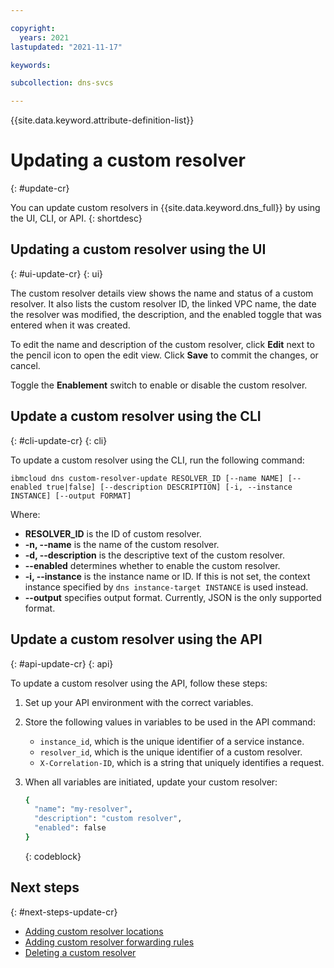 ```yaml
---

copyright:
  years: 2021
lastupdated: "2021-11-17"

keywords:

subcollection: dns-svcs

---
```


{{site.data.keyword.attribute-definition-list}}

# Updating a custom resolver
{: #update-cr}

You can update custom resolvers in {{site.data.keyword.dns_full}} by using the UI, CLI, or API. 
{: shortdesc}

## Updating a custom resolver using the UI
{: #ui-update-cr}
{: ui}

The custom resolver details view shows the name and status of a custom resolver. It also lists the custom resolver ID, the linked VPC name, the date the resolver was modified, the description, and the enabled toggle that was entered when it was created. 

To edit the name and description of the custom resolver, click **Edit** next to the pencil icon to open the edit view. Click **Save** to commit the changes, or cancel.

Toggle the **Enablement** switch to enable or disable the custom resolver.

## Update a custom resolver using the CLI
{: #cli-update-cr}
{: cli}

To update a custom resolver using the CLI, run the following command:

`ibmcloud dns custom-resolver-update RESOLVER_ID [--name NAME] [--enabled true|false] [--description DESCRIPTION] [-i, --instance INSTANCE] [--output FORMAT]`

Where:

- **RESOLVER_ID** is the ID of custom resolver.
- **-n, --name** is the name of the custom resolver.
- **-d, --description** is the descriptive text of the custom resolver.
- **--enabled** determines whether to enable the custom resolver.
- **-i, --instance** is the instance name or ID. If this is not set, the context instance specified by `dns instance-target INSTANCE` is used instead.
- **--output** specifies output format. Currently, JSON is the only supported format.

## Update a custom resolver using the API
{: #api-update-cr}
{: api}

To update a custom resolver using the API, follow these steps:

1. Set up your API environment with the correct variables.
1. Store the following values in variables to be used in the API command:
    * `instance_id`, which is the unique identifier of a service instance.
    * `resolver_id`, which is the unique identifier of a custom resolver.
    * `X-Correlation-ID`, which is a string that uniquely identifies a request.
1. When all variables are initiated, update your custom resolver:

    ```sh
    {
      "name": "my-resolver",
      "description": "custom resolver",
      "enabled": false
    }
    ```
    {: codeblock}


## Next steps
{: #next-steps-update-cr}

* [Adding custom resolver locations](/docs/dns-svcs?topic=dns-svcs-cr-res-loc-add)
* [Adding custom resolver forwarding rules](/docs/dns-svcs?topic=dns-svcs-cr-fwd-rules-add)
* [Deleting a custom resolver](/docs/dns-svcs?topic=dns-svcs-cr-delete)
